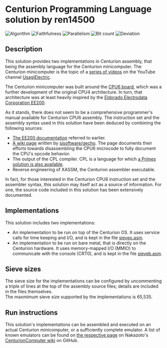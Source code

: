 # Centurion Programming Language solution by ren14500

![Algorithm](https://img.shields.io/badge/Algorithm-base-green)
![Faithfulness](https://img.shields.io/badge/Faithful-no-yellowgreen)
![Parallelism](https://img.shields.io/badge/Parallel-no-green)
![Bit count](https://img.shields.io/badge/Bits-1-green)
![Deviation](https://img.shields.io/badge/Deviation-sievesize-blue)

## Description

This solution provides two implementations in Centurion assembly, that being the assembly language for the Centurion minicomputer. The Centurion minicomputer is the topic of a [series of videos](https://youtube.com/playlist?list=PLnw98JPyObn0wJFdbcRDP7LMz8Aw2T97V) on the YouTube channel [UsagiElectric](https://www.youtube.com/@UsagiElectric).

The Centurion minicomputer was built around the [CPU6 board](https://github.com/Nakazoto/CenturionComputer/wiki/CPU6-Board), which was a further development of the original CPU4 architecture. In turn, that architecture was at least heavily inspired by the [Eldorado Electrodata Corporation EE200](https://github.com/Nakazoto/CenturionComputer/tree/main/Computer/EE200).

As it stands, there does not seem to be a comprehensive programmer's manual available for Centurion CPU6 assembly. The instruction set and the assembly syntax used in this solution have been deduced by combining the following sources:

- [The EE200 documentation](https://github.com/Nakazoto/CenturionComputer/tree/main/Computer/EE200) referred to earlier.
- [A wiki page](https://github.com/sjsoftware/centurion-cpu6/wiki/Centurion-CPU6-Instruction-Reference) written by [sjsoftware/gecho](https://github.com/sjsoftware). The page documents their efforts towards disassembling the CPU6 microcode to fully document the CPU's opcode behavior.
- The output of the CPL compiler. CPL is a language for which [a Primes solution is also available](../../PrimeCenturionPL/solution_1/).
- Reverse engineering of XASSM, the Centurion assembler executable.

In fact, for those interested in the Centurion CPU6 instruction set and the assembler syntax, this solution may itself act as a source of information. For one, the source code included in this solution has been extensively documented.

## Implementations

This solution includes two implementations:

- An implementation to be run on top of the Centurion OS. It uses service calls for time keeping and I/O, and is kept in the file [sieveo.asm](sieveo.asm).
- An implementation to be run on bare metal, that is directly on the Centurion hardware. It uses memory-mapped I/O (MMIO) to communicate with the console (CRT0), and is kept in the file [sieveb.asm](sieveb.asm).

## Sieve sizes

The sieve size for the implementations can be configured by uncommenting a triple of lines at the top of the assembly source files; details are included in the files themselves.  
The maxmimum sieve size supported by the implementations is 65,535.

## Run instructions

This solution's implementations can be assembled and executed on an actual Centurion minicomputer, or a sufficiently complete emulator. A list of known emulators can be found on [the respective page](https://github.com/Nakazoto/CenturionComputer/wiki/Emulators-and-Simulations) on Nakazoto's [CenturionComputer wiki](https://github.com/Nakazoto/CenturionComputer/wiki) on GitHub.
